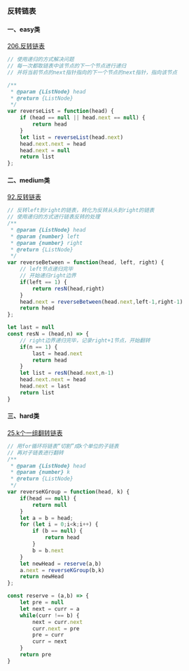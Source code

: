 ### 反转链表

#### 一、easy类

[206.反转链表](https://leetcode-cn.com/problems/reverse-linked-list/)

```javascript
// 使用递归的方式解决问题
// 每一次都取链表中该节点的下一个节点进行递归
// 并将当前节点的next指针指向的下一个节点的next指针，指向该节点

/**
 * @param {ListNode} head
 * @return {ListNode}
 */
var reverseList = function(head) {
    if (head == null || head.next == null) {
        return head
    }
    let list = reverseList(head.next)
    head.next.next = head
    head.next = null
    return list
};
```
#### 二、medium类
[92.反转链表](https://leetcode-cn.com/problems/reverse-linked-list-ii/)
```javascript
// 反转left到right的链表，转化为反转从头到right的链表
// 使用递归的方式进行链表反转的处理
/**
 * @param {ListNode} head
 * @param {number} left
 * @param {number} right
 * @return {ListNode}
 */
var reverseBetween = function(head, left, right) {
    // left节点递归完毕
    // 开始递归right边界
    if(left == 1) {
        return resN(head,right)
    }
    head.next = reverseBetween(head.next,left-1,right-1)
    return head
};

let last = null
const resN = (head,n) => {
    // right边界递归完毕，记录right+1节点，开始翻转
    if(n == 1) {
        last = head.next
        return head
    }
    let list = resN(head.next,n-1)
    head.next.next = head
    head.next = last
    return list
}
```

#### 三、hard类
[25.k个一组翻转链表](https://leetcode-cn.com/problems/reverse-nodes-in-k-group/)
```javascript
// 用for循环将链表“切割”成k个单位的子链表
// 再对子链表进行翻转
/**
 * @param {ListNode} head
 * @param {number} k
 * @return {ListNode}
 */
var reverseKGroup = function(head, k) {
    if(head == null) {
        return null
    }
    let a = b = head;
    for (let i = 0;i<k;i++) {
        if (b == null) {
            return head
        }
        b = b.next
    }
    let newHead = reserve(a,b)
    a.next = reverseKGroup(b,k)
    return newHead
};

const reserve = (a,b) => {
    let pre = null
    let next = curr = a
    while(curr !== b) {
        next = curr.next
        curr.next = pre
        pre = curr
        curr = next
    }
    return pre
}
```